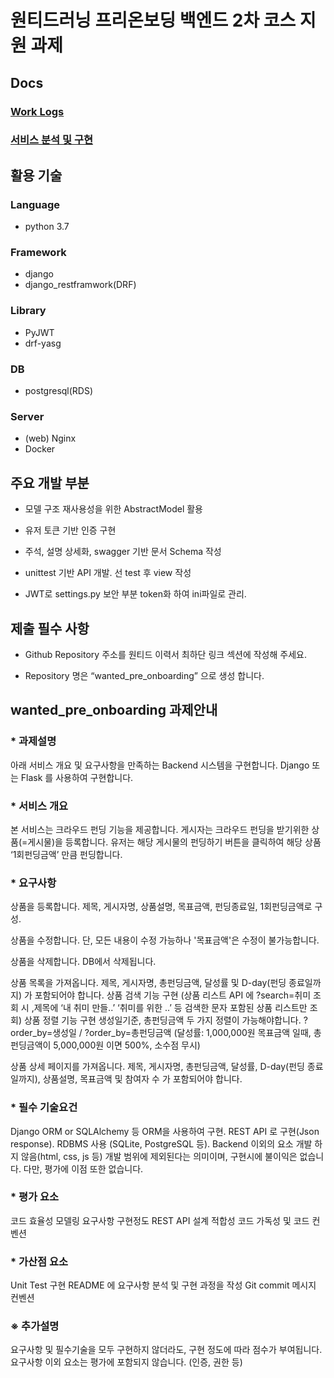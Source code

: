 # 원티드러닝 프리온보딩 백엔드 2차 코스 지원 과제

## Docs

### [Work Logs](docs/work.md)

### [서비스 분석 및 구현](docs/services.md)

## 활용 기술

### Language

* python 3.7

### Framework

* django
* django_restframwork(DRF)

### Library

* PyJWT
* drf-yasg

### DB

* postgresql(RDS)

### Server

* (web) Nginx
* Docker

## 주요 개발 부분

* 모델 구조 재사용성을 위한 AbstractModel 활용

* 유저 토큰 기반 인증 구현

* 주석, 설명 상세화, swagger 기반 문서 Schema 작성

* unittest 기반 API 개발. 선 test 후 view 작성

* JWT로 settings.py 보안 부분 token화 하여 ini파일로 관리.

## 제출 필수 사항

* Github Repository 주소를 원티드 이력서 최하단 링크 섹션에 작성해 주세요.

* Repository 명은 “wanted_pre_onboarding” 으로 생성 합니다.

## wanted_pre_onboarding 과제안내

### * 과제설명

아래 서비스 개요 및 요구사항을 만족하는 Backend 시스템을 구현합니다.
Django 또는 Flask 를 사용하여 구현합니다.

### * 서비스 개요

본 서비스는 크라우드 펀딩 기능을 제공합니다. 게시자는 크라우드 펀딩을 받기위한 상품(=게시물)을 등록합니다.
유저는 해당 게시물의 펀딩하기 버튼을 클릭하여 해당 상품 ‘1회펀딩금액’ 만큼 펀딩합니다.

### * 요구사항

상품을 등록합니다.
제목, 게시자명, 상품설명, 목표금액, 펀딩종료일, 1회펀딩금액로 구성.

상품을 수정합니다.
단, 모든 내용이 수정 가능하나 '목표금액'은 수정이 불가능합니다.

상품을 삭제합니다.
DB에서 삭제됩니다.

상품 목록을 가져옵니다.
제목, 게시자명, 총펀딩금액, 달성률 및 D-day(펀딩 종료일까지) 가 포함되어야 합니다.
상품 검색 기능 구현
(상품 리스트 API 에 ?search=취미 조회 시 ,제목에  ‘내 취미 만들..’  ‘취미를 위한 ..’ 등 검색한 문자 포함된 상품 리스트만 조회)
상품 정렬 기능 구현
생성일기준, 총펀딩금액 두 가지 정렬이 가능해야합니다.
?order_by=생성일 / ?order_by=총펀딩금액
(달성률: 1,000,000원 목표금액 일때,  총 펀딩금액이 5,000,000원 이면 500%, 소수점 무시)

상품 상세 페이지를 가져옵니다.
제목, 게시자명, 총펀딩금액, 달성률, D-day(펀딩 종료일까지), 상품설명, 목표금액  및 참여자 수 가 포함되어야 합니다.

### * 필수 기술요건

Django ORM or SQLAlchemy 등 ORM을 사용하여 구현.
REST API 로 구현(Json response).
RDBMS 사용 (SQLite, PostgreSQL 등).
Backend 이외의 요소 개발 하지 않음(html, css, js 등)
개발 범위에 제외된다는 의미이며, 구현시에 불이익은 없습니다. 다만, 평가에 이점 또한 없습니다.

### * 평가 요소

코드 효율성
모델링
요구사항 구현정도
REST API 설계 적합성
코드 가독성 및 코드 컨벤션

### * 가산점 요소

Unit Test 구현
README 에 요구사항 분석 및 구현 과정을 작성
Git commit 메시지 컨벤션

### ※ 추가설명

요구사항 및 필수기술을 모두 구현하지 않더라도, 구현 정도에 따라 점수가 부여됩니다.
요구사항 이외 요소는 평가에 포함되지 않습니다. (인증, 권한 등)
